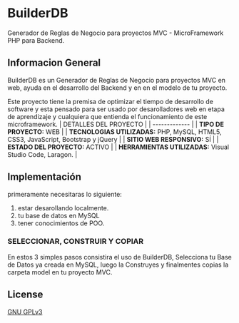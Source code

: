 # BuilderDB

Generador de Reglas de Negocio para proyectos MVC - MicroFramework PHP para Backend.

## Informacion General

BuilderDB es un Generador de Reglas de Negocio para proyectos MVC en web, ayuda en el desarrollo del Backend y en en el modelo de tu proyecto.

Este proyecto tiene la premisa de optimizar el tiempo de desarrollo de software y esta pensado para ser usado por desarolladores web en etapa de aprendizaje y cualquiera que entienda el funcionamiento de este microframework.
| DETALLES DEL PROYECTO  |
| ------------- |
| **TIPO DE PROYECTO:** WEB  |
| **TECNOLOGIAS UTILIZADAS:** PHP, MySQL, HTML5, CSS3, JavaScript, Bootstrap y jQuery  |
| **SITIO WEB RESPONSIVO:** SÍ  |
| **ESTADO DEL PROYECTO:** ACTIVO  |
| **HERRAMIENTAS UTILIZADAS:** Visual Studio Code, Laragon.  |

## Implementación

primeramente necesitaras lo siguiente:
1) estar desarollando localmente.
2) tu base de datos en MySQL
3) tener conocimientos de POO.

### SELECCIONAR, CONSTRUIR Y COPIAR

En estos 3 simples pasos consistira el uso de BuilderDB, Selecciona tu Base de Datos ya creada en MySQL, luego la Construyes y finalmentes copias la carpeta model en tu proyecto MVC.




## License
[GNU GPLv3](https://choosealicense.com/licenses/gpl-3.0/)
